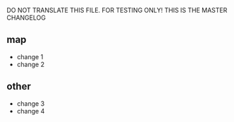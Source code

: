 DO NOT TRANSLATE THIS FILE. FOR TESTING ONLY!
THIS IS THE MASTER CHANGELOG

## map
- change 1
- change 2

## other
- change 3
- change 4

